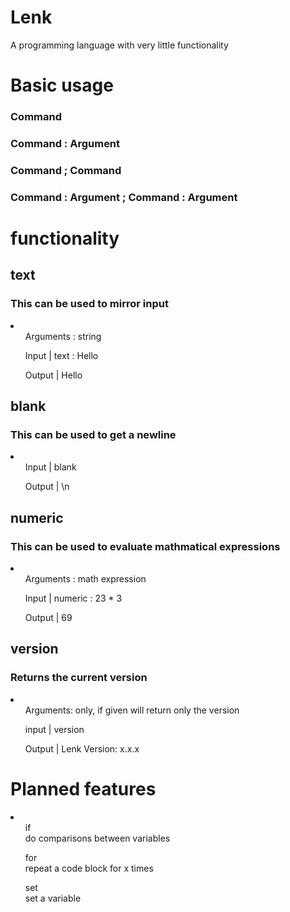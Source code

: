 # Lenk
A programming language with very little functionality

<div>
  <h1>Basic usage</h1>
  <h3>Command</h3>
  <h3>Command : Argument</h3>
  <h3>Command ; Command</h3>
  <h3>Command : Argument ; Command : Argument</h3>
</div>
<h1>functionality</h1>
<div>
  <h2>text</h2>
  <h3>This can be used to mirror input</h3>
  <li>
    <ul>Arguments : string</ul>
    <ul>Input | text : Hello</ul>
    <ul>Output | Hello</ul>
  </li>
</div>
<div>
  <h2>blank</h2>
  <h3>This can be used to get a newline </h3>
  <li>
    <ul>Input | blank</ul>
    <ul>Output | \n</ul>
  </li>
</div>
<div>
  <h2>numeric</h2>
  <h3>This can be used to evaluate mathmatical expressions</h3>
  <li>
    <ul>Arguments : math expression</ul>
    <ul>Input | numeric : 23 * 3</ul>
    <ul>Output | 69</ul>
  </li>
</div>
<div>
  <h2>version</h2>
  <h3>Returns the current version</h3>
  <li>
    <ul>Arguments: only, if given will return only the version</ul>
    <ul>input | version</ul>
    <ul>Output | Lenk Version: x.x.x</ul>
  </li>
</div>
<h1>Planned features</h1>
<div>
  <li>
    <ul>if<br>do comparisons between variables</ul>
    <ul>for<br>repeat a code block for x times</ul>
    <ul>set<br>set a variable</ul>
  </li>
</div>
